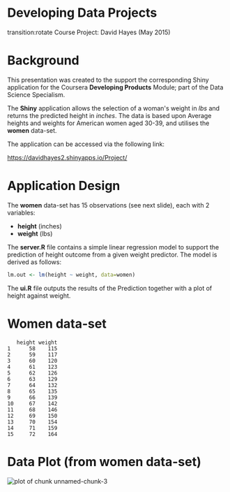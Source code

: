 Developing Data Projects
========================================================
transition:rotate
Course Project: David Hayes
(May 2015)




Background
========================================================

This presentation was created to the support the corresponding Shiny application for the Coursera **Developing Products** Module; part of the Data Science Specialism.

The **Shiny** application  allows the selection of a woman's weight in *lbs* and returns the predicted height in *inches*. The data is based upon Average heights and weights for American women aged 30-39, and utilises the **women** data-set.

The application can be accessed via the following link:

https://davidhayes2.shinyapps.io/Project/


Application Design
========================================================

The **women** data-set has 15 observations (see next slide), each with 2 variables:
- **height** (inches)
- **weight** (lbs)

The **server.R** file contains a simple linear regression model to support the prediction of height outcome from a given weight predictor. The model is derived as follows:

```r
lm.out <- lm(height ~ weight, data=women)
```

The **ui.R** file outputs the results of the Prediction together with a plot of height against weight.



Women data-set
========================================================


```
   height weight
1      58    115
2      59    117
3      60    120
4      61    123
5      62    126
6      63    129
7      64    132
8      65    135
9      66    139
10     67    142
11     68    146
12     69    150
13     70    154
14     71    159
15     72    164
```
 
Data Plot (from women data-set)
========================================================
![plot of chunk unnamed-chunk-3](Pres1-figure/unnamed-chunk-3-1.png) 
